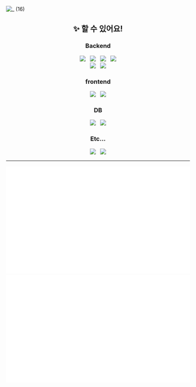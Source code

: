 
![_ (16)](https://github.com/user-attachments/assets/8f233ad4-9606-4cff-b77f-15fcdeb21733)

<div align="center">

  ## ✨ 할 수 있어요!
  
### Backend 
<img src="https://img.shields.io/badge/java-007396?style=flat-square&logo=java&logoColor=white"/>
&nbsp;
<img src="https://img.shields.io/badge/Spring-6DB33F?style=flat-square&logo=Spring&logoColor=white"/>
&nbsp;
<img src="https://img.shields.io/badge/SpringBoot-6DB33F?style=flat-square&logo=springboot&logoColor=white">
&nbsp;
<img src="https://img.shields.io/badge/Node.js-339933?style=flat-square&logo=Node.js&logoColor=white"/>
<br/>
<img src="https://img.shields.io/badge/Docker-2496ED?style=flat-square&logo=Docker&logoColor=white"/>
&nbsp;
<img src="https://img.shields.io/badge/Amazon AWS-232F3E?style=flat-square&logo=amazonaws&logoColor=white"/>
<br/>

### frontend 
<img src="https://img.shields.io/badge/React-61DAFB?style=flat-square&logo=React&logoColor=black"/>
&nbsp;
<img src="https://img.shields.io/badge/styled components-DB7093?style=flat-square&logo=styled-components&logoColor=white"/>
<br/>

### DB
<img src="https://img.shields.io/badge/MySQL-4479A1?style=flat-square&logo=MySQL&logoColor=white"/>
&nbsp;
<img src="https://img.shields.io/badge/ORACLE-F80000?style=flat-square&logo=oracle&logoColor=white"/>
<br/>

### Etc...
<img src="https://img.shields.io/badge/Git-F05032?style=flat-square&logo=git&logoColor=white"/>
&nbsp;
<img src="https://img.shields.io/badge/GitHub-181717?style=flat-square&logo=GitHub&logoColor=white"/>
<br/>

<hr/>
</div>

![GitHub Stats](https://github.com/Hyouzl/github-stats-transparent/blob/output/generated/overview.svg)
![GitHub Stats](https://github.com/Hyouzl/github-stats-transparent/blob/output/generated/languages.svg)
